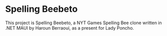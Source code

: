 # Spelling Beebeto

This project is Spelling Beebeto, a NYT Games Spelling Bee clone written in .NET MAUI by Haroun Berraoui, as a present for Lady Poncho.
